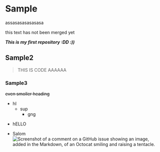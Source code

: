 # Sample
assasasasasasasa


this text has not been merged yet


***This is my first repository :DD :))***
## Sample2
>THIS IS CODE AAAAAA
### Sample3
~~even smoller heading~~
- hI
  - sup 
    - gng
+ hELLO
* Salom
![Screenshot of a comment on a GitHub issue showing an image, added in the Markdown, of an Octocat smiling and raising a tentacle.](https://myoctocat.com/assets/images/base-octocat.svg)
